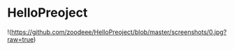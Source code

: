 # HelloPreoject
!<img>(https://github.com/zoodeee/HelloPreoject/blob/master/screenshots/0.jpg?raw=true)
